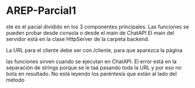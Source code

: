 # AREP-Parcial1


ste es el pacial dividido en los 3 componentes principales. Las funciones se pueden probar desde consola o desde el main de ChatAPI
El main del servidor está en la clase HttpServer de la carpeta backend.

La URL para el cliente debe ser con /cliente, para que aparezca la página

las funciones sirven cuando se ejecutan en ChatAPI. El error está en la separación de strings porque se le taá pasando toda la URL  y por eso no bota en resultado.
No está leyendo los paréntesis que están al lado del método